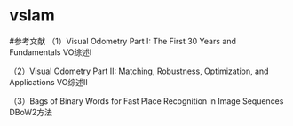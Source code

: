 # vslam

#参考文献
（1）Visual Odometry Part I: The First 30 Years and Fundamentals VO综述I

（2）Visual Odometry Part II: Matching, Robustness, Optimization, and Applications VO综述II

（3）Bags of Binary Words for Fast Place Recognition in Image Sequences DBoW2方法
